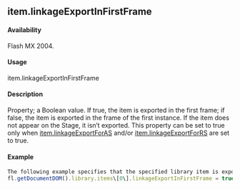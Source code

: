 ## item.linkageExportInFirstFrame

#### Availability

Flash MX 2004.

#### Usage

item.linkageExportInFirstFrame

#### Description

Property; a Boolean value. If true, the item is exported in the first frame; if false, the item is exported in the frame of the first instance. If the item does not appear on the Stage, it isn’t exported.
This property can be set to true only when [item.linkageExportForAS](#!wielmic/developers-animatesdk-docs/test/Item_object/item7.md) and/or [item.linkageExportForRS](#!wielmic/developers-animatesdk-docs/test/Item_object/item8.md) are set to true.

#### Example

```javascript
The following example specifies that the specified library item is exported in the first frame:
fl.getDocumentDOM().library.items\[0\].linkageExportInFirstFrame = true;

```